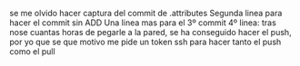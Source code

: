 se me olvido hacer captura del commit de .attributes
Segunda linea para hacer el commit sin ADD
Una linea mas para el 3º commit
4º linea: tras nose cuantas horas de pegarle a la pared, se ha conseguido hacer el push, por yo que se que motivo me pide un token ssh para hacer tanto el push como el pull
